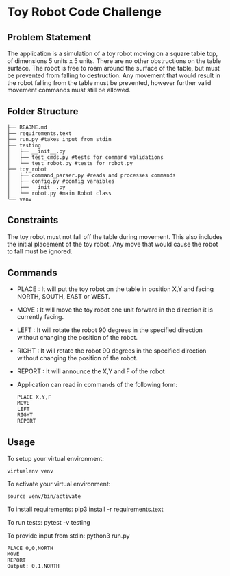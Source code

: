 # Toy Robot Code Challenge

## Problem Statement

The application is a simulation of a toy robot moving on a square table top, of dimensions 5 units x 5 units. There are no
other obstructions on the table surface. The robot is free to roam around the surface of the table, but must be prevented
from falling to destruction. Any movement that would result in the robot falling from the table must be prevented,
however further valid movement commands must still be allowed.

## Folder Structure

    ├── README.md
    ├── requirements.text  
    ├── run.py #takes input from stdin
    ├── testing  
    │   ├── __init__.py
    │   ├── test_cmds.py #tests for command validations
    │   └── test_robot.py #tests for robot.py 
    ├── toy_robot
    │   ├── command_parser.py #reads and processes commands
    │   ├── config.py #config varaibles
    │   ├── __init__.py
    │   └── robot.py #main Robot class
    └── venv

## Constraints

The toy robot must not fall off the table during movement. This also includes the initial placement of the toy robot. Any
move that would cause the robot to fall must be ignored.

## Commands

- PLACE :  It will put the toy robot on the table in position X,Y and facing NORTH, SOUTH, EAST or WEST.

- MOVE : It will move the toy robot one unit forward in the direction it is currently facing.

- LEFT : It will rotate the robot 90 degrees in the specified direction without changing the position of the robot.

- RIGHT : It will rotate the robot 90 degrees in the specified direction without changing the position of the robot.

- REPORT : It will announce the X,Y and F of the robot


- Application can read in commands of the following form:

      PLACE X,Y,F
      MOVE
      LEFT
      RIGHT
      REPORT



## Usage


To setup your virtual environment:

    virtualenv venv

To activate your virtual environment:

    source venv/bin/activate

To install requirements:
    pip3 install -r requirements.text

To run tests:
    pytest -v testing

To provide input from stdin:
    python3 run.py

    PLACE 0,0,NORTH
    MOVE
    REPORT
    Output: 0,1,NORTH
